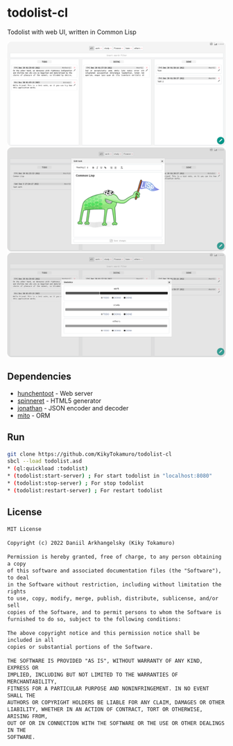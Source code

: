 # todolist-cl

Todolist with web UI, written in Common Lisp

![preview](./preview.png)
![preview](./preview-2.png)
![preview](./preview-3.png)

## Dependencies
 - [hunchentoot](https://github.com/edicl/hunchentoot) - Web server
 - [spinneret](https://github.com/ruricolist/spinneret) - HTML5 generator 
 - [jonathan](https://github.com/Rudolph-Miller/jonathan) - JSON encoder and decoder
 - [mito](https://github.com/fukamachi/mito) - ORM


## Run
```sh
git clone https://github.com/KikyTokamuro/todolist-cl
sbcl --load todolist.asd
* (ql:quickload :todolist)
* (todolist:start-server) ; For start todolist in "localhost:8080"
* (todolist:stop-server) ; For stop todolist
* (todolist:restart-server) ; For restart todolist
```

## License
```
MIT License

Copyright (c) 2022 Daniil Arkhangelsky (Kiky Tokamuro)

Permission is hereby granted, free of charge, to any person obtaining a copy
of this software and associated documentation files (the "Software"), to deal
in the Software without restriction, including without limitation the rights
to use, copy, modify, merge, publish, distribute, sublicense, and/or sell
copies of the Software, and to permit persons to whom the Software is
furnished to do so, subject to the following conditions:

The above copyright notice and this permission notice shall be included in all
copies or substantial portions of the Software.

THE SOFTWARE IS PROVIDED "AS IS", WITHOUT WARRANTY OF ANY KIND, EXPRESS OR
IMPLIED, INCLUDING BUT NOT LIMITED TO THE WARRANTIES OF MERCHANTABILITY,
FITNESS FOR A PARTICULAR PURPOSE AND NONINFRINGEMENT. IN NO EVENT SHALL THE
AUTHORS OR COPYRIGHT HOLDERS BE LIABLE FOR ANY CLAIM, DAMAGES OR OTHER
LIABILITY, WHETHER IN AN ACTION OF CONTRACT, TORT OR OTHERWISE, ARISING FROM,
OUT OF OR IN CONNECTION WITH THE SOFTWARE OR THE USE OR OTHER DEALINGS IN THE
SOFTWARE.
```

